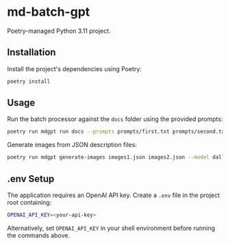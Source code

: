 # md-batch-gpt

Poetry-managed Python 3.11 project.

## Installation

Install the project's dependencies using Poetry:

```bash
poetry install
```

## Usage

Run the batch processor against the `docs` folder using the provided prompts:

```bash
poetry run mdgpt run docs --prompts prompts/first.txt prompts/second.txt
```

Generate images from JSON description files:
```bash
poetry run mdgpt generate-images images1.json images2.json --model dall-e-3 --size 1024x1024
```

## .env Setup

The application requires an OpenAI API key. Create a `.env` file in the project
root containing:

```bash
OPENAI_API_KEY=<your-api-key>
```

Alternatively, set `OPENAI_API_KEY` in your shell environment before running
the commands above.
